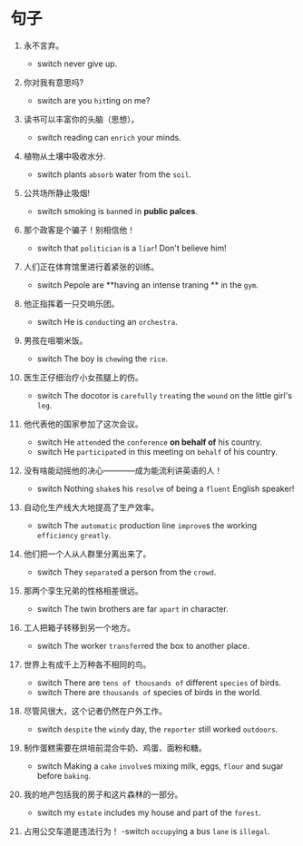 # 句子

1. 永不言弃。
    - <span class="switch">switch</span> <span class="en">never give up.</span>

2. 你对我有意思吗?
    - <span class="switch">switch</span> <span class="en">are you `hit`ting on me?</span>

3. 读书可以丰富你的头脑（思想）。
    - <span class="switch">switch</span> <span class="en">reading can `enrich` your minds.</span>

4. 植物从土壤中吸收水分.
    - <span class="switch">switch</span> <span class="en">plants `absorb` water from the `soil`.</span>

5. 公共场所静止吸烟!
    - <span class="switch">switch</span> <span class="en">smoking is `ban`ned in **public palces**.</span>

6. 那个政客是个骗子！别相信他！
    - <span class="switch">switch</span> <span class="en">that `politician` is a `liar`! Don't believe him!</span>

7. 人们正在体育馆里进行着紧张的训练。
    - <span class="switch">switch</span> <span class="en">Pepole are **having an intense traning ** in the `gym`.</span>

8. 他正指挥着一只交响乐团。
    - <span class="switch">switch</span> <span class="en">He is `conduct`ing an `orchestra`.</span>

9. 男孩在咀嚼米饭。
    - <span class="switch">switch</span> <span class="en">The boy is `chew`ing the `rice`.</span>

10. 医生正仔细治疗小女孩腿上的伤。
    - <span class="switch">switch</span> <span class="en">The docotor is `carefully` `treat`ing the `wound` on the little girl's `leg`.</span>

11. 他代表他的国家参加了这次会议。
    - <span class="switch">switch</span> <span class="en">He `attend`ed the `conference` **on behalf of** his country.</span>
    - <span class="switch">switch</span> <span class="en">He `participate`d in this meeting on `behalf` of his country.</span>

12. 没有啥能动摇他的决心————成为能流利讲英语的人！
    - <span class="switch">switch</span> <span class="en">Nothing `shake`s his `resolve` of being a `fluent` English speaker!</span>

13. 自动化生产线大大地提高了生产效率。
    - <span class="switch">switch</span> <span class="en">The `automatic` production line `improve`s the working `efficiency` `greatly`.</span>

14. 他们把一个人从人群里分离出来了。
    - <span class="switch">switch</span> <span class="en">They `separate`d a person from the `crowd`.</span>

15. 那两个孪生兄弟的性格相差很远。
    - <span class="switch">switch</span> <span class="en">The twin brothers are far `apart` in character.</span>

16. 工人把箱子转移到另一个地方。
    - <span class="switch">switch</span> <span class="en">The worker `transfer`red the box to another place.</span>

17. 世界上有成千上万种各不相同的鸟。
    - <span class="switch">switch</span> <span class="en">There are `tens of thousands of` different `species` of birds.</span>
    - <span class="switch">switch</span> <span class="en">There are `thousands of` species of birds in the world.</span>

18. 尽管风很大，这个记者仍然在户外工作。
    - <span class="switch">switch</span> <span class="en">`despite` the `windy` day, the `reporter` still worked `outdoors`.</span>

19. 制作蛋糕需要在烘培前混合牛奶、鸡蛋、面粉和糖。
    - <span class="switch">switch</span> <span class="en">Making a `cake` `involve`s mixing milk, eggs, `flour` and sugar before `baking`.</span>

20. 我的地产包括我的房子和这片森林的一部分。
    - <span class="switch">switch</span> <span class="en">my `estate` includes my house and part of the `forest`.</span>

21. 占用公交车道是违法行为！
    -<span class="switch">switch</span> <span class="en"> `occupy`ing a bus `lane` is `illegal`.</span>

<script>
$('span.switch').on( 'click', function() {
    var that = $(this).next('span');
    if ( that.is(":visible") ) {
        that.hide();
    } else {
        that.show();
    }
} );
$('span.en').each( function(i, e) {
   $(this).hide();
} );
</script>
